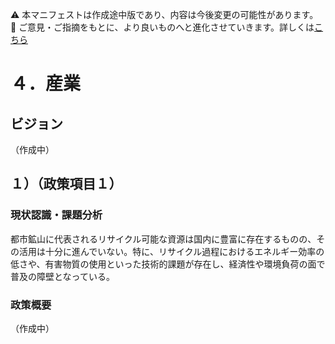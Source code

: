 ⚠️ 本マニフェストは作成途中版であり、内容は今後変更の可能性があります。  
💬 ご意見・ご指摘をもとに、より良いものへと進化させていきます。詳しくは[こちら](README.md#このマニフェスト自身もみんなの知恵を集めて改善していきます)

# ４．産業

## ビジョン

（作成中）

## １）（政策項目１）

### 現状認識・課題分析

都市鉱山に代表されるリサイクル可能な資源は国内に豊富に存在するものの、その活用は十分に進んでいない。特に、リサイクル過程におけるエネルギー効率の低さや、有害物質の使用といった技術的課題が存在し、経済性や環境負荷の面で普及の障壁となっている。

### 政策概要

（作成中）

